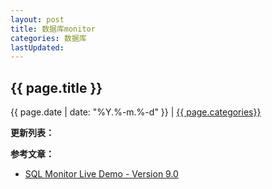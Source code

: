 ```yaml
---
layout: post
title: 数据库monitor
categories: 数据库
lastUpdated:
---
```


## {{ page.title }}

{{ page.date | date: "%Y.%-m.%-d" }} | <a href="/archive#{{ page.categories }}">{{ page.categories}}</a>



**更新列表：**



**参考文章：**

* [SQL Monitor Live Demo - Version 9.0][1]

[1]: https://monitor.red-gate.com/overviews/SQLMON-EC2-BM2/cluster/sscdbcluster.ssc.local/sql/ssc-db-n1/(local)#?Zoom=1555745205083%2C1555752405083&MaxTime=1555752405083&Present=true